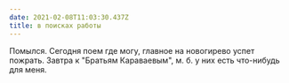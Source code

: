 ```yaml
---
date: 2021-02-08T11:03:30.437Z
title: в поисках работы
---
```

Помылся. Сегодня поем где могу, главное на новогирево успет пожрать. Завтра к "Братьям Караваевым", м. б. у них есть что-нибудь для меня.
